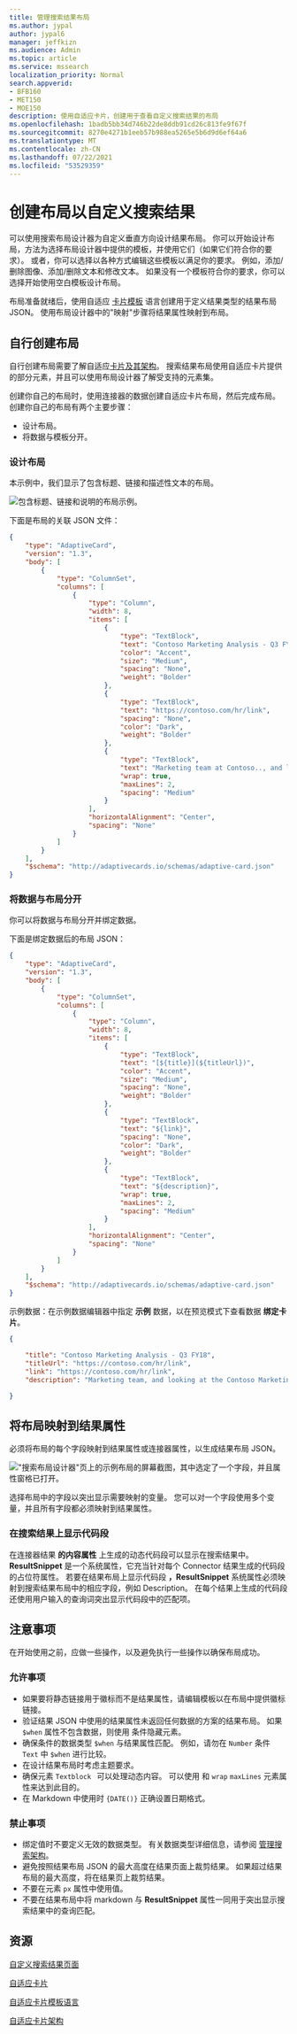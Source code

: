```yaml
---
title: 管理搜索结果布局
ms.author: jypal
author: jypal6
manager: jeffkizn
ms.audience: Admin
ms.topic: article
ms.service: mssearch
localization_priority: Normal
search.appverid:
- BFB160
- MET150
- MOE150
description: 使用自适应卡片，创建用于查看自定义搜索结果的布局
ms.openlocfilehash: 1badb5bb34d746b22de8ddb91cd26c813fe9f67f
ms.sourcegitcommit: 8270e4271b1eeb57b988ea5265e5b6d9d6ef64a6
ms.translationtype: MT
ms.contentlocale: zh-CN
ms.lasthandoff: 07/22/2021
ms.locfileid: "53529359"
---
```

<!-- markdownlint-disable no-hard-tabs -->
# <a name="create-a-layout-to-customize-search-results"></a>创建布局以自定义搜索结果

可以使用搜索布局设计器为自定义垂直方向设计结果布局。 你可以开始设计布局，方法为选择布局设计器中提供的模板，并使用它们（如果它们符合你的要求）。 或者，你可以选择以各种方式编辑这些模板以满足你的要求。 例如，添加/删除图像、添加/删除文本和修改文本。 如果没有一个模板符合你的要求，你可以选择开始使用空白模板设计布局。  

布局准备就绪后，使用自适应 [卡片模板](/adaptive-cards/templating/language) 语言创建用于定义结果类型的结果布局 JSON。 使用布局设计器中的"映射"步骤将结果属性映射到布局。  

## <a name="create-a-layout-on-your-own"></a>自行创建布局

自行创建布局需要了解自适应[卡片及其](/adaptive-cards/authoring-cards/getting-started)[架构](https://adaptivecards.io/explorer/)。 搜索结果布局使用自适应卡片提供的部分元素，并且可以使用布局设计器了解受支持的元素集。  

创建你自己的布局时，使用连接器的数据创建自适应卡片布局，然后完成布局。
创建你自己的布局有两个主要步骤：

- 设计布局。
- 将数据与模板分开。

### <a name="design-the-layout"></a>设计布局

本示例中，我们显示了包含标题、链接和描述性文本的布局。

![包含标题、链接和说明的布局示例。](media/Verts-ExampleLayout.png)

下面是布局的关联 JSON 文件：

```json
{
    "type": "AdaptiveCard",
    "version": "1.3",
    "body": [
        {
            "type": "ColumnSet",
            "columns": [
                {
                    "type": "Column",
                    "width": 8,
                    "items": [
                        {
                            "type": "TextBlock",
                            "text": "Contoso Marketing Analysis - Q3 FY18",
                            "color": "Accent",
                            "size": "Medium",
                            "spacing": "None",
                            "weight": "Bolder"
                        },
                        {
                            "type": "TextBlock",
                            "text": "https://contoso.com/hr/link",
                            "spacing": "None",
                            "color": "Dark",
                            "weight": "Bolder"
                        },
                        {
                            "type": "TextBlock",
                            "text": "Marketing team at Contoso.., and looking at the Contoso Marketing documents on the team site. This contains the data from FY20 and will taken over to FY21...Marketing Planning is ongoing for FY20..",
                            "wrap": true,
                            "maxLines": 2,
                            "spacing": "Medium"
                        }
                    ],
                    "horizontalAlignment": "Center",
                    "spacing": "None"
                }
            ]
        }
    ],
    "$schema": "http://adaptivecards.io/schemas/adaptive-card.json"
}
```

### <a name="separate-the-data-from-the-layout"></a>将数据与布局分开

你可以将数据与布局分开并绑定数据。

下面是绑定数据后的布局 JSON：

```json
{
    "type": "AdaptiveCard",
    "version": "1.3",
    "body": [
        {
            "type": "ColumnSet",
            "columns": [
                {
                    "type": "Column",
                    "width": 8,
                    "items": [
                        {
                            "type": "TextBlock",
                            "text": "[${title}](${titleUrl})",
                            "color": "Accent",
                            "size": "Medium",
                            "spacing": "None",
                            "weight": "Bolder"
                        },
                        {
                            "type": "TextBlock",
                            "text": "${link}",
                            "spacing": "None",
                            "color": "Dark",
                            "weight": "Bolder"
                        },
                        {
                            "type": "TextBlock",
                            "text": "${description}",
                            "wrap": true,
                            "maxLines": 2,
                            "spacing": "Medium"
                        }
                    ],
                    "horizontalAlignment": "Center",
                    "spacing": "None"
                }
            ]
        }
    ],
    "$schema": "http://adaptivecards.io/schemas/adaptive-card.json"
}
```

示例数据：在示例数据编辑器中指定 **示例** 数据，以在预览模式下查看数据 **绑定卡片**。

```json
{

    "title": "Contoso Marketing Analysis - Q3 FY18",
    "titleUrl": "https://contoso.com/hr/link",
    "link": "https://contoso.com/hr/link",
    "description": "Marketing team, and looking at the Contoso Marketing documents on the team site. Yo can't see right...Marketing Planning presentation?"

}
```

## <a name="map-the-layout-to-the-result-properties"></a>将布局映射到结果属性

必须将布局的每个字段映射到结果属性或连接器属性，以生成结果布局 JSON。

!["搜索布局设计器"页上的示例布局的屏幕截图，其中选定了一个字段，并且属性窗格已打开。](media/Verts-SearchLayoutDesigner.png)

选择布局中的字段以突出显示需要映射的变量。 您可以对一个字段使用多个变量，并且所有字段都必须映射到结果属性。

### <a name="show-snippet-on-search-result"></a>在搜索结果上显示代码段  

在连接器结果 **的内容属性** 上生成的动态代码段可以显示在搜索结果中。 **ResultSnippet** 是一个系统属性，它充当针对每个 Connector 结果生成的代码段的占位符属性。 若要在结果布局上显示代码段 **，ResultSnippet** 系统属性必须映射到搜索结果布局中的相应字段，例如 Description。 在每个结果上生成的代码段还使用用户输入的查询词突出显示代码段中的匹配项。

## <a name="things-to-consider"></a>注意事项

在开始使用之前，应做一些操作，以及避免执行一些操作以确保布局成功。

### <a name="do"></a>允许事项

- 如果要将静态链接用于徽标而不是结果属性，请编辑模板以在布局中提供徽标链接。
- 验证结果 JSON 中使用的结果属性未返回任何数据的方案的结果布局。 如果 `$when` 属性不包含数据，则使用 条件隐藏元素。  
- 确保条件的数据类型 `$when` 与结果属性匹配。 例如，请勿在 `Number` 条件 `Text` 中 `$when` 进行比较。  
- 在设计结果布局时考虑主题要求。  
- 确保元素 `Textblock`   可以处理动态内容。 可以使用 和 `wrap` `maxLines` 元素属性来达到此目的。
- 在 Markdown 中使用时 `{DATE()}` 正确设置日期格式。  

### <a name="dont"></a>禁止事项

- 绑定值时不要定义无效的数据类型。 有关数据类型详细信息，请参阅 [管理搜索架构](/sharepoint/search/manage-the-search-schema)。
- 避免按照结果布局 JSON 的最大高度在结果页面上裁剪结果。 如果超过结果布局的最大高度，将在结果页上裁剪结果。
- 不要在元素 `px` 属性中使用值。
- 不要在结果布局中将 markdown 与 **ResultSnippet** 属性一同用于突出显示搜索结果中的查询匹配。

## <a name="resources"></a>资源

[自定义搜索结果页面](customize-search-page.md)

[自适应卡片](/adaptive-cards/authoring-cards/getting-started)

[自适应卡片模板语言](/adaptive-cards/templating/language)

[自适应卡片架构](https://adaptivecards.io/explorer/)
